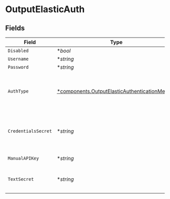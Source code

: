 # OutputElasticAuth


## Fields

| Field                                                                                                         | Type                                                                                                          | Required                                                                                                      | Description                                                                                                   |
| ------------------------------------------------------------------------------------------------------------- | ------------------------------------------------------------------------------------------------------------- | ------------------------------------------------------------------------------------------------------------- | ------------------------------------------------------------------------------------------------------------- |
| `Disabled`                                                                                                    | **bool*                                                                                                       | :heavy_minus_sign:                                                                                            | N/A                                                                                                           |
| `Username`                                                                                                    | **string*                                                                                                     | :heavy_minus_sign:                                                                                            | N/A                                                                                                           |
| `Password`                                                                                                    | **string*                                                                                                     | :heavy_minus_sign:                                                                                            | N/A                                                                                                           |
| `AuthType`                                                                                                    | [*components.OutputElasticAuthenticationMethod](../../models/components/outputelasticauthenticationmethod.md) | :heavy_minus_sign:                                                                                            | Enter credentials directly, or select a stored secret                                                         |
| `CredentialsSecret`                                                                                           | **string*                                                                                                     | :heavy_minus_sign:                                                                                            | Select or create a secret that references your credentials                                                    |
| `ManualAPIKey`                                                                                                | **string*                                                                                                     | :heavy_minus_sign:                                                                                            | Enter API key directly                                                                                        |
| `TextSecret`                                                                                                  | **string*                                                                                                     | :heavy_minus_sign:                                                                                            | Select or create a stored text secret                                                                         |